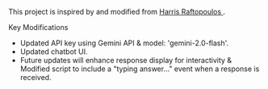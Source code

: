 This project is inspired by and modified from <a href="https://github.com/harris21/laravel-prismphp-chatbot-example"> Harris Raftopoulos </a>.

Key Modifications
- Updated API key using Gemini API & model: 'gemini-2.0-flash'.
- Updated chatbot UI.
- Future updates will enhance response display for interactivity & Modified script to include a "typing answer..." event when a response is received.
